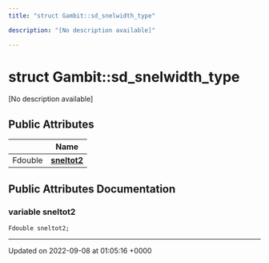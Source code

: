 ```yaml
---
title: "struct Gambit::sd_snelwidth_type"

description: "[No description available]"

---
```


# struct Gambit::sd_snelwidth_type



[No description available]

## Public Attributes

|                | Name           |
| -------------- | -------------- |
| Fdouble | **[sneltot2](/documentation/code/classes/structgambit_1_1sd__snelwidth__type/)**  |

## Public Attributes Documentation

### variable sneltot2

```
Fdouble sneltot2;
```


-------------------------------

Updated on 2022-09-08 at 01:05:16 +0000